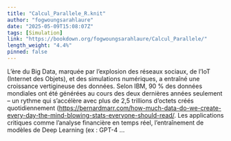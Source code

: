 ```yaml
---
title: "Calcul_Parallele_R.knit"
author: "fogwoungsarahlaure"
date: "2025-05-09T15:08:07Z"
tags: [Simulation]
link: "https://bookdown.org/fogwoungsarahlaure/Calcul_Parallele/"
length_weight: "4.4%"
pinned: false
---
```


L’ère du Big Data, marquée par l’explosion des réseaux sociaux, de l’IoT (Internet des Objets), et des simulations numériques, a entraîné une croissance vertigineuse des données. Selon IBM, 90 % des données mondiales ont été générées au cours des deux dernières années seulement – un rythme qui s’accélère avec plus de 2,5 trillions d’octets créés quotidiennement (https://bernardmarr.com/how-much-data-do-we-create-every-day-the-mind-blowing-stats-everyone-should-read/. Les applications critiques comme l’analyse financière en temps réel, l’entraînement de modèles de Deep Learning (ex : GPT-4 ...

